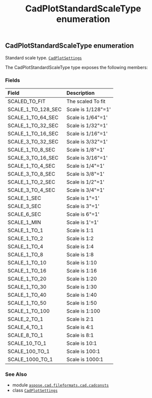 ﻿---
title: CadPlotStandardScaleType enumeration
second_title: Aspose.CAD for Python via .NET API References
description: 
type: docs
weight: 340
url: /aspose.cad.fileformats.cad.cadconsts/cadplotstandardscaletype/
is_root: false
---

## CadPlotStandardScaleType enumeration

Standard scale type.
[`CadPlotSettings`](/cad/python-net/aspose.cad.fileformats.cad.cadobjects/cadplotsettings)



The CadPlotStandardScaleType type exposes the following members:

### Fields
| Field | Description |
| :- | :- |
| SCALED_TO_FIT | The scaled To fit |
| SCALE_1_TO_128_SEC | Scale is 1/128"=1' |
| SCALE_1_TO_64_SEC | Scale is 1/64"=1' |
| SCALE_1_TO_32_SEC | Scale is 1/32"=1' |
| SCALE_1_TO_16_SEC | Scale is 1/16"=1' |
| SCALE_3_TO_32_SEC | Scale is 3/32"=1' |
| SCALE_1_TO_8_SEC | Scale is 1/8"=1' |
| SCALE_3_TO_16_SEC | Scale is 3/16"=1' |
| SCALE_1_TO_4_SEC | Scale is 1/4"=1' |
| SCALE_3_TO_8_SEC | Scale is 3/8"=1' |
| SCALE_1_TO_2_SEC | Scale is 1/2"=1' |
| SCALE_3_TO_4_SEC | Scale is 3/4"=1' |
| SCALE_1_SEC | Scale is 1"=1' |
| SCALE_3_SEC | Scale is 3"=1' |
| SCALE_6_SEC | Scale is 6"=1' |
| SCALE_1_MIN | Scale is 1'=1' |
| SCALE_1_TO_1 | Scale is 1:1 |
| SCALE_1_TO_2 | Scale is 1:2 |
| SCALE_1_TO_4 | Scale is 1:4 |
| SCALE_1_TO_8 | Scale is 1:8 |
| SCALE_1_TO_10 | Scale is 1:10 |
| SCALE_1_TO_16 | Scale is 1:16 |
| SCALE_1_TO_20 | Scale is 1:20 |
| SCALE_1_TO_30 | Scale is 1:30 |
| SCALE_1_TO_40 | Scale is 1:40 |
| SCALE_1_TO_50 | Scale is 1:50 |
| SCALE_1_TO_100 | Scale is 1:100 |
| SCALE_2_TO_1 | Scale is 2:1 |
| SCALE_4_TO_1 | Scale is 4:1 |
| SCALE_8_TO_1 | Scale is 8:1 |
| SCALE_10_TO_1 | Scale is 10:1 |
| SCALE_100_TO_1 | Scale is 100:1 |
| SCALE_1000_TO_1 | Scale is 1000:1 |



### See Also
* module [`aspose.cad.fileformats.cad.cadconsts`](..)
* class [`CadPlotSettings`](/cad/python-net/aspose.cad.fileformats.cad.cadobjects/cadplotsettings)
